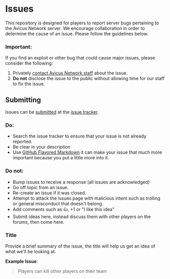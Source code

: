 Issues
======

This repository is designed for players to report server bugs pertaining to the Avicus Network server. We encourage collaboration in order to determine the cause of an issue. Please follow the guidelines below.

### Important:

If you find an exploit or other bug that could cause major issues, please consider the following:

1. Privately [contact Avicus Network staff](mailto:info@avicus.net) about the issue.
2. **Do not** disclose the issue to the public without allowing time for our staff to fix the issue.

## Submitting

Issues can be [submitted](https://github.com/Avicus/Issues/issues/new) at the [issue tracker](https://github.com/Avicus/Issues/issues).

### Do:

* Search the issue tracker to ensure that your issue is not already reported.
* Be clear in your description
* Use [GitHub Flavored Markdown](http://github.github.com/github-flavored-markdown/) it can make your issue that much more important because you put a little more into it.

### Do not:

* Bump issues to receive a response (all issues are acknowledged)
* Go off topic from an issue.
* Re-create an issue if it was closed.
* Attempt to attack the issues page with malicious intent such as trolling or general misconduct that doesn't belong.
* Add comments such as :+1:, +1 or "I like this idea"
* Submit ideas here, instead discuss them with other players on the forums, then come here.

### Title

Provide a brief summary of the issue, the title will help us get an idea of what we'll be looking at.

**Example Issue**:

> Players can kill other players on their team
